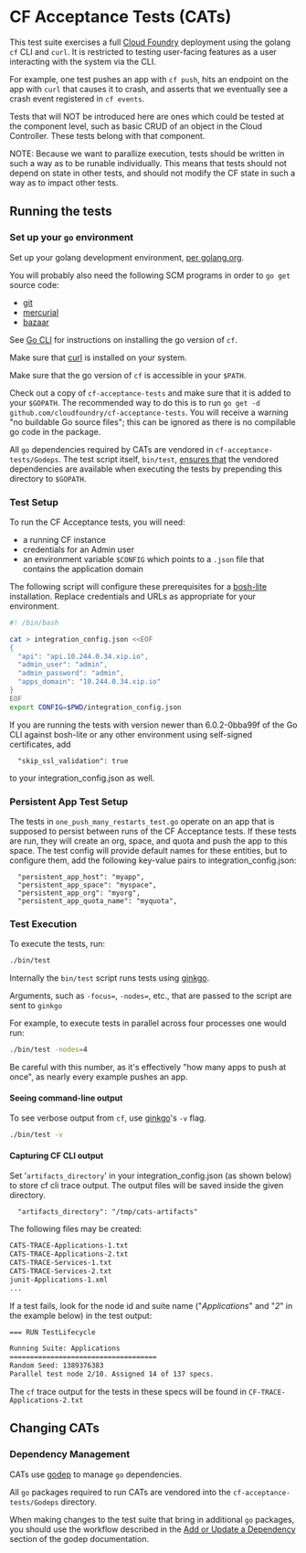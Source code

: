 # CF Acceptance Tests (CATs)

This test suite exercises a full [Cloud Foundry](https://github.com/cloudfoundry/cf-release) deployment using
the golang `cf` CLI and `curl`. It is restricted to testing user-facing
features as a user interacting with the system via the CLI.

For example, one test pushes an app with `cf push`, hits an endpoint on the
app with `curl` that causes it to crash, and asserts that we eventually see a
crash event registered in `cf events`.

Tests that will NOT be introduced here are ones which could be tested at the component level,
such as basic CRUD of an object in the Cloud Controller. These tests belong with that component.

NOTE: Because we want to parallize execution, tests should be written in such a way as to be runable individually.
This means that tests should not depend on state in other tests,
and should not modify the CF state in such a way as to impact other tests.

## Running the tests

### Set up your `go` environment

Set up your golang development environment, [per golang.org](http://golang.org/doc/install).

You will probably also need the following SCM programs in order to `go get` source code:
* [git](http://git-scm.com/)
* [mercurial](http://mercurial.selenic.com/)
* [bazaar](http://bazaar.canonical.com/)

See [Go CLI](https://github.com/cloudfoundry/cli) for instructions on installing the go version of `cf`.

Make sure that [curl](http://curl.haxx.se/) is installed on your system.

Make sure that the go version of `cf` is accessible in your `$PATH`.

Check out a copy of `cf-acceptance-tests` and make sure that it is added to your `$GOPATH`.
The recommended way to do this is to run `go get -d github.com/cloudfoundry/cf-acceptance-tests`. You will receive a
warning "no buildable Go source files"; this can be ignored as there is no compilable go code in the package.

All `go` dependencies required by CATs are vendored in `cf-acceptance-tests/Godeps`. The test script itself, `bin/test`,
[ensures that](https://github.com/cloudfoundry/cf-acceptance-tests/blob/master/bin/test#L10-L15)
the vendored dependencies are available when executing the tests by prepending this directory to `$GOPATH`.

### Test Setup

To run the CF Acceptance tests, you will need:
- a running CF instance
- credentials for an Admin user
- an environment variable `$CONFIG` which points to a `.json` file that contains the application domain

The following script will configure these prerequisites for a [bosh-lite](https://github.com/cloudfoundry/bosh-lite)
installation. Replace credentials and URLs as appropriate for your environment.

```bash
#! /bin/bash

cat > integration_config.json <<EOF
{
  "api": "api.10.244.0.34.xip.io",
  "admin_user": "admin",
  "admin_password": "admin",
  "apps_domain": "10.244.0.34.xip.io"
}
EOF
export CONFIG=$PWD/integration_config.json
```

If you are running the tests with version newer than 6.0.2-0bba99f of the Go CLI against bosh-lite or any other environment
using self-signed certificates, add

```
  "skip_ssl_validation": true
```

to your integration_config.json as well.


### Persistent App Test Setup

The tests in `one_push_many_restarts_test.go` operate on an app that is supposed to persist between runs of the CF
Acceptance tests. If these tests are run, they will create an org, space, and quota and push the app to this space.
The test config will provide default names for these entities, but to configure them, add the following key-value
pairs to integration_config.json:

```
  "persistent_app_host": "myapp",
  "persistent_app_space": "myspace",
  "persistent_app_org": "myorg",
  "persistent_app_quota_name": "myquota",
```

### Test Execution

To execute the tests, run:

```bash
./bin/test
```

Internally the `bin/test` script runs tests using [ginkgo](https://github.com/onsi/ginkgo).

Arguments, such as `-focus=`, `-nodes=`, etc., that are passed to the script are sent to `ginkgo`

For example, to execute tests in parallel across four processes one would run:

```bash
./bin/test -nodes=4
```

Be careful with this number, as it's effectively "how many apps to push at once", as nearly every example pushes an app.

#### Seeing command-line output

To see verbose output from `cf`, use [ginkgo](https://github.com/onsi/ginkgo)'s `-v` flag.

```bash
./bin/test -v
```

#### Capturing CF CLI output

Set '`artifacts_directory`' in your integration_config.json (as shown below) to store cf cli trace output. The output files will be saved inside the given directory.

```
  "artifacts_directory": "/tmp/cats-artifacts"
```

The following files may be created:

```bash
CATS-TRACE-Applications-1.txt
CATS-TRACE-Applications-2.txt
CATS-TRACE-Services-1.txt
CATS-TRACE-Services-2.txt
junit-Applications-1.xml
...
```

If a test fails, look for the node id and suite name ("*Applications*" and "*2*" in the example below) in the test output:

```bash
=== RUN TestLifecycle

Running Suite: Applications
====================================
Random Seed: 1389376383
Parallel test node 2/10. Assigned 14 of 137 specs.
```

The `cf` trace output for the tests in these specs will be found in `CF-TRACE-Applications-2.txt`


## Changing CATs

### Dependency Management

CATs use [godep](https://github.com/tools/godep) to manage `go` dependencies.

All `go` packages required to run CATs are vendored into the `cf-acceptance-tests/Godeps` directory.

When making changes to the test suite that bring in additional `go` packages, you should use the workflow described in the
[Add or Update a Dependency](https://github.com/tools/godep#add-or-update-a-dependency) section of the godep documentation.
